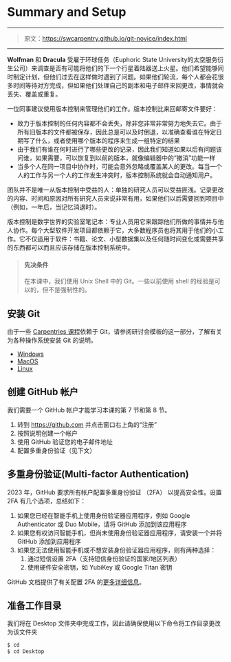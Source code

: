 # Summary and Setup

---
> 原文：https://swcarpentry.github.io/git-novice/index.html

---

**Wolfman** 和 **Dracula** 受雇于环球任务（Euphoric State University的太空服务衍生公司）来调查是否有可能将他们的下一个行星着陆器送上火星。他们希望能够同时制定计划，但他们过去在这样做时遇到了问题。如果他们轮流，每个人都会花很多时间等待对方完成，但如果他们处理自己的副本和电子邮件来回更改，事情就会丢失、覆盖或重复。

一位同事建议使用版本控制来管理他们的工作。版本控制比来回邮寄文件要好：

- 致力于版本控制的任何内容都不会丢失，除非您非常非常努力地失去它。由于所有旧版本的文件都被保存，因此总是可以及时倒退，以准确查看谁在特定日期写了什么，或者使用哪个版本的程序来生成一组特定的结果
- 由于我们有谁在何时进行了哪些更改的记录，因此我们知道如果以后有问题该问谁，如果需要，可以恢复到以前的版本，就像编辑器中的“撤消”功能一样
- 当多个人在同一项目中协作时，可能会意外忽略或覆盖某人的更改。每当一个人的工作与另一个人的工作发生冲突时，版本控制系统就会自动通知用户。

团队并不是唯一从版本控制中受益的人：单独的研究人员可以受益匪浅。记录更改的内容、时间和原因对所有研究人员来说非常有用，如果他们以后需要回到项目中（例如，一年后，当记忆消退时）。

版本控制是数字世界的实验室笔记本：专业人员用它来跟踪他们所做的事情并与他人协作。每个大型软件开发项目都依赖于它，大多数程序员也将其用于他们的小工作。它不仅适用于软件：书籍、论文、小型数据集以及任何随时间变化或需要共享的东西都可以而且应该存储在版本控制系统中。

> #### 先决条件
> 在本课中，我们使用 Unix Shell 中的 Git。一些以前使用 shell 的经验是可以的，但不是强制性的。

## 安装 Git

由于一些 [Carpentries 课程](https://software-carpentry.org/lessons/)依赖于 Git，请参阅研讨会模板的这一部分，了解有关为各种操作系统安装 Git 的说明。

- [Windows](https://carpentries.github.io/workshop-template/install_instructions/#git)
- [MacOS](https://carpentries.github.io/workshop-template/install_instructions/#git)
- [Linux](https://carpentries.github.io/workshop-template/install_instructions/#git)

## 创建 GitHub 帐户

我们需要一个 GitHub 帐户才能学习本课的第 7 节和第 8 节。

1. 转到 https://github.com 并点击窗口右上角的“注册”
2. 按照说明创建一个帐户
3. 使用 GitHub 验证您的电子邮件地址
4. 配置多重身份验证（见下文）

## 多重身份验证(Multi-factor Authentication)

2023 年，GitHub 要求所有帐户配置多重身份验证 （2FA） 以提高安全性。设置 2FA 有几个选项，总结如下：

1. 如果您已经在智能手机上使用身份验证器应用程序，例如 Google Authenticator 或 Duo Mobile，请将 GitHub 添加到该应用程序
2. 如果您有权访问智能手机，但尚未使用身份验证器应用程序，请安装一个并将 GitHub 添加到应用程序
3. 如果您无法使用智能手机或不想安装身份验证器应用程序，则有两种选择：
   1. 通过短信设置 2FA（支持短信身份验证的国家/地区列表）
   2. 使用硬件安全密钥，如 YubiKey 或 Google Titan 密钥

GitHub 文档提供了有关配置 2FA 的[更多详细信息](https://docs.github.com/en/authentication/securing-your-account-with-two-factor-authentication-2fa/configuring-two-factor-authentication)。

## 准备工作目录

我们将在 Desktop 文件夹中完成工作，因此请确保使用以下命令将工作目录更改为该文件夹

```bash
$ cd
$ cd Desktop
```
